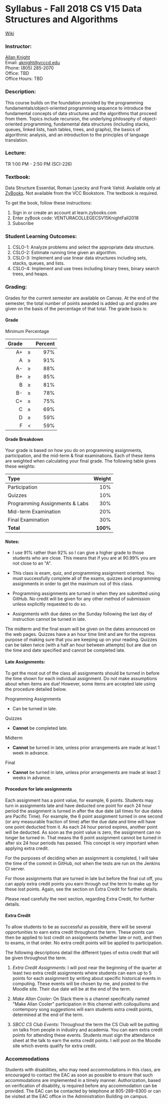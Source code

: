 # Syllabus - Fall 2018 CS V15 Data Structures and Algorithms

[Wiki](https://github.com/vcc-csv15-fall2018/Course-Information/wiki)

### Instructor:

[Allan Knight](https://www.linkedin.com/in/allanknight)  
Email: [aknight@vcccd.edu](mailto:aknight@vcccd.edu)  
Phone: (805) 285-2070  
Office: TBD  
Office Hours: TBD

### Description:  

This course builds on the foundation provided by the programming fundamentals/object-oriented programming sequence to introduce the fundamental concepts of data structures and the algorithms that proceed from them. Topics include recursion, the underlying philosophy of object-oriented programming, fundamental data structures (including stacks, queues, linked lists, hash tables, trees, and graphs), the basics of algorithmic analysis, and an introduction to the principles of language translation.

### Lecture:

TR 1:00 PM - 2:50 PM (SCI-226)

### Textbook: 

Data Structure Essential, 	Roman Lysecky  and Frank Vahid. Available only at [ZyBooks](https://www.zybooks.com). Not available from the VCC Bookstore. The textbook is required.

To get the book, follow these instructions:
1. Sign in or create an account at learn.zybooks.com
2. Enter zyBook code: VENTURACOLLEGECSV15KnightFall2018
3. Subscribe

### Student Learning Outcomes:

1. CSLO-1: Analyze problems and select the appropriate data structure.
2. CSLO-2: Estimate running time given an algorithm.
3. CSLO-3: Implement and use linear data structures including sets, stacks, queues, and lists.
4. CSLO-4: Implement and use trees including binary trees, binary search trees, and heaps.

### Grading:

Grades for the current semester are available on Canvas. At the end of the semester, the total number of points awarded is added up and grades are given on the basis of the percentage of that total. The grade basis is:

#### Grade
Minimum Percentage

| Grade|     | Percent |
|-----:|:---:|--------:|
| A+   |  ≥  |     97% |
| A    |  ≥  |     91% |
| A-   |  ≥  |     88% |
| B+   |  ≥  |     85% |
| B    |  ≥  |     81% |
| B-   |  ≥  |     78% |
| C+   |  ≥  |     75% |
| C    |  ≥  |     69% |
| D    |  ≥  |     59% |
| F    |  <  |     59% |


#### Grade Breakdown

Your grade is based on how you do on programming assignments, participation, and the mid-term & final examinations. Each of these items are weighted when calculating your final grade. The following table gives these weights:

|Type                             |Weight|
|:--------------------------------|-----:|
| Participation                   |  10% |
| Quizzes                         |  10% |
| Programming Assignments & Labs  |  30% |
| Mid-term Examination            |  20% |
| Final Examination               |  30% |
|**Total**                        | **100%** | 

#### Notes:

- I use 91% rather than 92% so I can give a higher grade to those students who are close. This means that if you are at 90.99% you are not close to an "A".

- This class is exam, quiz, and programming assignment oriented. You must successfully complete all of the exams, quizzes and programming assignments in order to get the maximum out of this class.

- Programming assignments are turned in when they are submitted using GitHub. No credit will be given for any other method of submission unless explicitly requested to do so.

- Assignments with due dates on the Sunday following the last day of instruction cannot be turned in late.

The midterm and the final exam will be given on the dates announced on the web pages.
Quizzes have a an hour time limit and are for the express purpose of making sure that you are keeping up on your reading. Quizzes can be taken twice (with a half an hour between attempts) but are due on the time and date specified and cannot be completed late.

#### Late Assignments:

To get the most out of the class all assignments should be turned in before the time shown for each individual assignment. Do not make assumptions about when items are due! However, some items are accepted late using the procedure detailed below.

Programming Assignments  
- Can be turned in late.

Quizzes  
- **Cannot** be completed late.

Midterm  
- **Cannot** be turned in late, unless prior arrangements are made at least 1 week in advance.

Final  
- **Cannot** be turned in late, unless prior arrangements are made at least 2 weeks in advance.

#### Procedure for late assignments

Each assignment has a point value, for example, 6 points. Students may turn in assignments late and have deducted one point for each 24 hour period the assignment is turned in after the due date (all times for due dates are Pacific Time). For example, the 6 point assignment turned in one second (or any measurable fraction of time) after the due date and time will have one point deducted from it. As each 24 hour period expires, another point will be deducted. As soon as the point value is zero, the assignment can no longer be turned in. That means the 6 point assignment cannot be turned in after six 24 hour periods has passed. This concept is very important when applying extra credit. 

For the purposes of deciding when an assignment is completed, I will take the time of the commit in GitHub, not when the tests are run on the Jenkins CI server.

For those assignments that are turned in late but before the final cut off, you can apply extra credit points you earn through out the term to make up for these lost points. Again, see the section on Extra Credit for further details.

Please read carefully the next section, regarding Extra Credit, for further details.

#### Extra Credit

To allow students to be as successful as possible, there will be several opportunities to earn extra credit throughout the term. These points can then be applied to lost credit on assignments (whether late or not), and then to exams, in that order. No extra credit points will be applied to participation.

The following descriptions detail the different types of extra credit that will be given throughout the term.

1. _Extra Credit Assignments_: I will post near the beginning of the quarter at least two extra credit assignments where students can earn up to 5 points for each assignment by writing about specific historical events in computing. These events will be chosen by me, and posted to the Moodle site. Their due date will be at the end of the term.

3. _Make Allan Cooler_: On Slack there is a channel specifically named "Make Allan Cooler" participation in this channel with colloquilisms and contempory song suggestions will earn students extra credit points, determined at the end of the term.

3. _SBCC CS Club Events_: Throughout the term the CS Club will be putting on talks from people in industry and academia. You can earn extra credit points for attending these events. Students must sign the attendance sheet at the talk to earn the extra credit points. I will post on the Moodle site which events qualify for extra credit.

### Accommodations

Students with disabilities, who may need accommodations in this class, are encouraged to
contact the EAC as soon as possible to ensure that such accommodations are implemented in a
timely manner. Authorization, based on verification of disability, is required before any
accommodation can be provided. The EAC can be contacted by telephone at 805-289-6300 or
can be visited at the EAC office in the Administration Building on campus.
